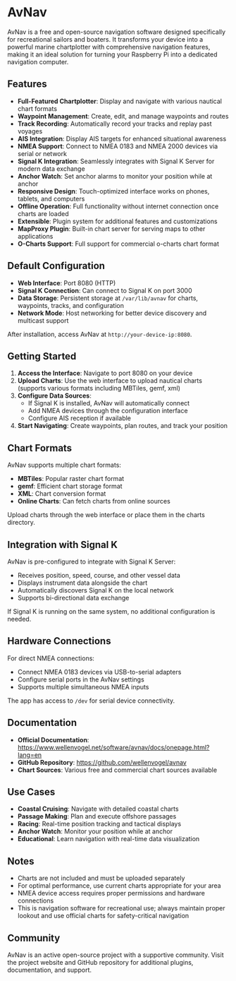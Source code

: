 # AvNav

AvNav is a free and open-source navigation software designed specifically for recreational sailors and boaters. It transforms your device into a powerful marine chartplotter with comprehensive navigation features, making it an ideal solution for turning your Raspberry Pi into a dedicated navigation computer.

## Features

- **Full-Featured Chartplotter**: Display and navigate with various nautical chart formats
- **Waypoint Management**: Create, edit, and manage waypoints and routes
- **Track Recording**: Automatically record your tracks and replay past voyages
- **AIS Integration**: Display AIS targets for enhanced situational awareness
- **NMEA Support**: Connect to NMEA 0183 and NMEA 2000 devices via serial or network
- **Signal K Integration**: Seamlessly integrates with Signal K Server for modern data exchange
- **Anchor Watch**: Set anchor alarms to monitor your position while at anchor
- **Responsive Design**: Touch-optimized interface works on phones, tablets, and computers
- **Offline Operation**: Full functionality without internet connection once charts are loaded
- **Extensible**: Plugin system for additional features and customizations
- **MapProxy Plugin**: Built-in chart server for serving maps to other applications
- **O-Charts Support**: Full support for commercial o-charts chart format

## Default Configuration

- **Web Interface**: Port 8080 (HTTP)
- **Signal K Connection**: Can connect to Signal K on port 3000
- **Data Storage**: Persistent storage at `/var/lib/avnav` for charts, waypoints, tracks, and configuration
- **Network Mode**: Host networking for better device discovery and multicast support

After installation, access AvNav at `http://your-device-ip:8080`.

## Getting Started

1. **Access the Interface**: Navigate to port 8080 on your device
2. **Upload Charts**: Use the web interface to upload nautical charts (supports various formats including MBTiles, gemf, xml)
3. **Configure Data Sources**:
   - If Signal K is installed, AvNav will automatically connect
   - Add NMEA devices through the configuration interface
   - Configure AIS reception if available
4. **Start Navigating**: Create waypoints, plan routes, and track your position

## Chart Formats

AvNav supports multiple chart formats:
- **MBTiles**: Popular raster chart format
- **gemf**: Efficient chart storage format
- **XML**: Chart conversion format
- **Online Charts**: Can fetch charts from online sources

Upload charts through the web interface or place them in the charts directory.

## Integration with Signal K

AvNav is pre-configured to integrate with Signal K Server:
- Receives position, speed, course, and other vessel data
- Displays instrument data alongside the chart
- Automatically discovers Signal K on the local network
- Supports bi-directional data exchange

If Signal K is running on the same system, no additional configuration is needed.

## Hardware Connections

For direct NMEA connections:
- Connect NMEA 0183 devices via USB-to-serial adapters
- Configure serial ports in the AvNav settings
- Supports multiple simultaneous NMEA inputs

The app has access to `/dev` for serial device connectivity.

## Documentation

- **Official Documentation**: https://www.wellenvogel.net/software/avnav/docs/onepage.html?lang=en
- **GitHub Repository**: https://github.com/wellenvogel/avnav
- **Chart Sources**: Various free and commercial chart sources available

## Use Cases

- **Coastal Cruising**: Navigate with detailed coastal charts
- **Passage Making**: Plan and execute offshore passages
- **Racing**: Real-time position tracking and tactical displays
- **Anchor Watch**: Monitor your position while at anchor
- **Educational**: Learn navigation with real-time data visualization

## Notes

- Charts are not included and must be uploaded separately
- For optimal performance, use current charts appropriate for your area
- NMEA device access requires proper permissions and hardware connections
- This is navigation software for recreational use; always maintain proper lookout and use official charts for safety-critical navigation

## Community

AvNav is an active open-source project with a supportive community. Visit the project website and GitHub repository for additional plugins, documentation, and support.
